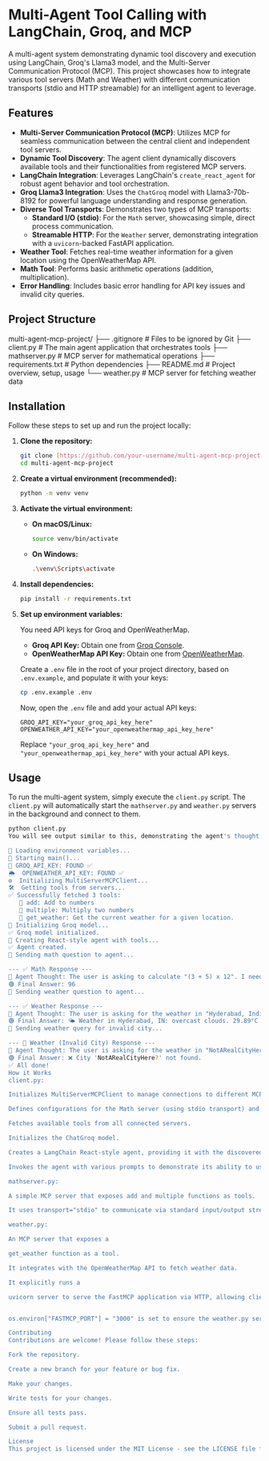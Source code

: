 # Multi-Agent Tool Calling with LangChain, Groq, and MCP

A multi-agent system demonstrating dynamic tool discovery and execution using LangChain, Groq's Llama3 model, and the Multi-Server Communication Protocol (MCP). This project showcases how to integrate various tool servers (Math and Weather) with different communication transports (stdio and HTTP streamable) for an intelligent agent to leverage.

## Features

* **Multi-Server Communication Protocol (MCP)**: Utilizes MCP for seamless communication between the central client and independent tool servers.
* **Dynamic Tool Discovery**: The agent client dynamically discovers available tools and their functionalities from registered MCP servers.
* **LangChain Integration**: Leverages LangChain's `create_react_agent` for robust agent behavior and tool orchestration.
* **Groq Llama3 Integration**: Uses the `ChatGroq` model with Llama3-70b-8192 for powerful language understanding and response generation.
* **Diverse Tool Transports**: Demonstrates two types of MCP transports:
    * **Standard I/O (stdio)**: For the `Math` server, showcasing simple, direct process communication.
    * **Streamable HTTP**: For the `Weather` server, demonstrating integration with a `uvicorn`-backed FastAPI application.
* **Weather Tool**: Fetches real-time weather information for a given location using the OpenWeatherMap API.
* **Math Tool**: Performs basic arithmetic operations (addition, multiplication).
* **Error Handling**: Includes basic error handling for API key issues and invalid city queries.

## Project Structure

multi-agent-mcp-project/
├── .gitignore                 # Files to be ignored by Git
├── client.py                  # The main agent application that orchestrates tools
├── mathserver.py              # MCP server for mathematical operations
├── requirements.txt           # Python dependencies 
├── README.md                  # Project overview, setup, usage
└── weather.py                 # MCP server for fetching weather data 


## Installation

Follow these steps to set up and run the project locally:

1.  **Clone the repository:**

    ```bash
    git clone [https://github.com/your-username/multi-agent-mcp-project.git](https://github.com/your-username/multi-agent-mcp-project.git)
    cd multi-agent-mcp-project
    ```

2.  **Create a virtual environment (recommended):**

    ```bash
    python -m venv venv
    ```

3.  **Activate the virtual environment:**

    * **On macOS/Linux:**
        ```bash
        source venv/bin/activate
        ```
    * **On Windows:**
        ```bash
        .\venv\Scripts\activate
        ```

4.  **Install dependencies:**

    ```bash
    pip install -r requirements.txt
    ```

5.  **Set up environment variables:**

    You need API keys for Groq and OpenWeatherMap.

    * **Groq API Key:** Obtain one from [Groq Console](https://console.groq.com/keys).
    * **OpenWeatherMap API Key:** Obtain one from [OpenWeatherMap](https://openweathermap.org/api).

    Create a `.env` file in the root of your project directory, based on `.env.example`, and populate it with your keys:

    ```bash
    cp .env.example .env
    ```

    Now, open the `.env` file and add your actual API keys:

    ```
    GROQ_API_KEY="your_groq_api_key_here"
    OPENWEATHER_API_KEY="your_openweathermap_api_key_here"
    ```
    Replace `"your_groq_api_key_here"` and `"your_openweathermap_api_key_here"` with your actual API keys.

## Usage

To run the multi-agent system, simply execute the `client.py` script. The `client.py` will automatically start the `mathserver.py` and `weather.py` servers in the background and connect to them.

```bash
python client.py
You will see output similar to this, demonstrating the agent's thought process and the results of tool calls:

🔧 Loading environment variables...
🚀 Starting main()...
🔑 GROQ_API_KEY: FOUND ✅
🌦️  OPENWEATHER_API_KEY: FOUND ✅
⚙️  Initializing MultiServerMCPClient...
🛠️  Getting tools from servers...
✅ Successfully fetched 3 tools:
   🔹 add: Add to numbers
   🔹 multiple: Multiply two numbers
   🔹 get_weather: Get the current weather for a given location. 
🧠 Initializing Groq model...
✅ Groq model initialized.
🤖 Creating React-style agent with tools...
✅ Agent created.
💬 Sending math question to agent...

--- ✅ Math Response ---
🧠 Agent Thought: The user is asking to calculate "(3 + 5) x 12". I need to use the 'add' tool first, then the 'multiple' tool.
🟢 Final Answer: 96
💬 Sending weather question to agent...

--- ✅ Weather Response ---
🧠 Agent Thought: The user is asking for the weather in "Hyderabad, India". I should use the `get_weather` tool with "Hyderabad, India" as the location.
🟢 Final Answer: 🌤️ Weather in Hyderabad, IN: overcast clouds. 29.89°C (feels like 34.02°C), 69% humidity.
💬 Sending weather query for invalid city...

--- 🧪 Weather (Invalid City) Response ---
🧠 Agent Thought: The user is asking for the weather in "NotARealCityHere?". I need to use the `get_weather` tool with "NotARealCityHere?" as the location.
🟢 Final Answer: ❌ City 'NotARealCityHere?' not found.
✅ All done!
How it Works
client.py:

Initializes MultiServerMCPClient to manage connections to different MCP servers.

Defines configurations for the Math server (using stdio transport) and the Weather server (using streamable_http transport via http://localhost:3000).

Fetches available tools from all connected servers.

Initializes the ChatGroq model.

Creates a LangChain React-style agent, providing it with the discovered tools.

Invokes the agent with various prompts to demonstrate its ability to use the add, multiple, and get_weather tools.

mathserver.py:

A simple MCP server that exposes add and multiple functions as tools.

It uses transport="stdio" to communicate via standard input/output streams.

weather.py:

An MCP server that exposes a 

get_weather function as a tool. 

It integrates with the OpenWeatherMap API to fetch weather data. 

It explicitly runs a 

uvicorn server to serve the FastMCP application via HTTP, allowing client.py to connect using streamable_http transport. 


os.environ["FASTMCP_PORT"] = "3000" is set to ensure the weather.py server starts on port 3000. 

Contributing
Contributions are welcome! Please follow these steps:

Fork the repository.

Create a new branch for your feature or bug fix.

Make your changes.

Write tests for your changes.

Ensure all tests pass.

Submit a pull request.

License
This project is licensed under the MIT License - see the LICENSE file for details.
